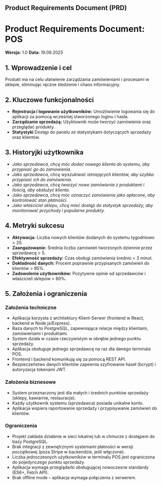 ## **Product Requirements Document (PRD)**

# Product Requirements Document: POS

**Wersja:** 1.0
**Data:** 19.09.2025

## 1. Wprowadzenie i cel

Produkt ma na celu ułatwienie zarządzania zamówieniami i procesami w sklepie, eliminując ręczne śledzenie i chaos informacyjny.

## 2. Kluczowe funkcjonalności

-   **Rejestracja i logowanie użytkowników:** Umożliwienie logowania się do aplikacji za pomocą wcześniej stworzonego loginu i hasła.
-   **Zarządzanie sprzedażą:** Użyktownik może tworzyć zamówienie oraz przeglądać produkty.
-   **Statystyki** Dostęp do panelu ze statystykami dotyczących sprzedaży oraz klientów.

## 3. Historyjki użytkownika 

- *Jako sprzedawca, chcę móc dodać nowego klienta do systemu, aby przypisać go do zamówienia.*  
- *Jako sprzedawca, chcę wyszukiwać istniejących klientów, aby szybko przypisać ich do zamówienia.*  
- *Jako sprzedawca, chcę tworzyć nowe zamówienia z produktami i ilością, aby obsłużyć klienta.*  
- *Jako sprzedawca, chcę móc oznaczyć zamówienie jako opłacone, aby kontrolować stan płatności.*  
- *Jako właściciel sklepu, chcę mieć dostęp do statystyk sprzedaży, aby monitorować przychody i popularne produkty.*

## 4. Metryki sukcesu

- **Aktywacja:** Liczba nowych klientów dodanych do systemu tygodniowo > 20.  
- **Zaangażowanie:** Średnia liczba zamówień tworzonych dziennie przez sprzedawcę > 5.  
- **Efektywność sprzedaży:** Czas obsługi zamówienia średnio < 3 minut.  
- **Dokładność danych:** Procent poprawnie przypisanych zamówień do klientów > 95%.  
- **Zadowolenie użytkowników:** Pozytywne opinie od sprzedawców i właścicieli sklepów > 80%.

## 5. Założenia i ograniczenia

### Założenia techniczne
- Aplikacja korzysta z architektury Klient-Serwer (frontend w React, backend w Node.js/Express).
- Baza danych to PostgreSQL, zapewniająca relacje między klientami, zamówieniami i produktami.
- System działa w czasie rzeczywistym w obrębie jednego punktu sprzedaży.
- Aplikacja obsługuje jednego sprzedawcę na raz dla danego terminala POS.
- Frontend i backend komunikują się za pomocą REST API.
- Bezpieczeństwo danych klientów zapewnia szyfrowanie haseł (bcrypt) i autoryzacja tokenami JWT.

### Założenia biznesowe
- System przeznaczony jest dla małych i średnich punktów sprzedaży (sklepy, kawiarnie, restauracje).
- Każdy użytkownik systemu (sprzedawca) posiada unikalne konto.
- Aplikacja wspiera raportowanie sprzedaży i przypisywanie zamówień do klientów.

### Ograniczenia
- Projekt zakłada działanie w sieci lokalnej lub w chmurze z dostępem do bazy PostgreSQL.
- Brak integracji z zewnętrznymi systemami płatności w wersji początkowej (poza Stripe w backendzie, jeśli włączone).
- Liczba jednoczesnych użytkowników w terminalu POS jest ograniczona do pojedynczego punktu sprzedaży.
- Aplikacja wymaga przeglądarki obsługującej nowoczesne standardy (ES6+, Fetch API).
- Brak offline mode – aplikacja wymaga połączenia z serwerem.